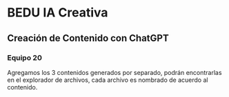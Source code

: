 # BEDU IA Creativa

## Creación de Contenido con ChatGPT

### Equipo 20

Agregamos los 3 contenidos generados por separado, podrán encontrarlas en el explorador de archivos, cada archivo es nombrado de acuerdo al contenido.
